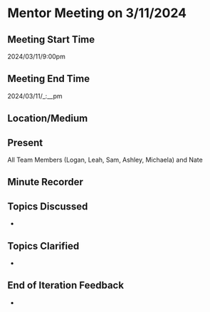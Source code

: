 # Mentor Meeting on 3/11/2024

## Meeting Start Time
2024/03/11/9:00pm

## Meeting End Time
2024/03/11/_:__pm

## Location/Medium


## Present
All Team Members (Logan, Leah, Sam, Ashley, Michaela) and Nate

## Minute Recorder


## Topics Discussed
- 

## Topics Clarified
- 

 ## End of Iteration Feedback
- 
